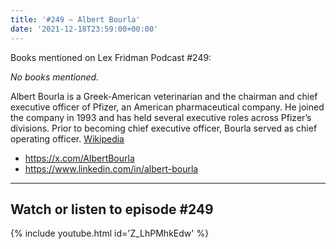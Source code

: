 ```yaml
---
title: '#249 – Albert Bourla'
date: '2021-12-18T23:59:00+00:00'
---
```


Books mentioned on Lex Fridman Podcast #249:

*No books mentioned.*

Albert Bourla is a Greek-American veterinarian and the chairman and chief executive officer of Pfizer, an American pharmaceutical company. He joined the company in 1993 and has held several executive roles across Pfizer’s divisions. Prior to becoming chief executive officer, Bourla served as chief operating officer. <a href="https://en.wikipedia.org/wiki/Albert_Bourla" target="_blank">Wikipedia</a>

- <a href="https://x.com/AlbertBourla" target="_blank">https://x.com/AlbertBourla</a>
- <a href="https://www.linkedin.com/in/albert-bourla" target="_blank">https://www.linkedin.com/in/albert-bourla</a>

- - - - - -

## Watch or listen to episode #249

{% include youtube.html id='Z_LhPMhkEdw' %}